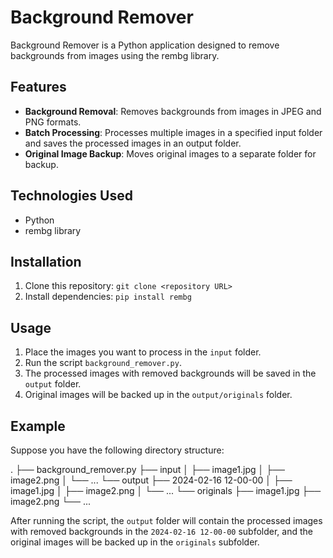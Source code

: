 # Background Remover

Background Remover is a Python application designed to remove backgrounds from images using the rembg library.

## Features

- **Background Removal**: Removes backgrounds from images in JPEG and PNG formats.
- **Batch Processing**: Processes multiple images in a specified input folder and saves the processed images in an output folder.
- **Original Image Backup**: Moves original images to a separate folder for backup.

## Technologies Used

- Python
- rembg library

## Installation

1. Clone this repository: `git clone <repository URL>`
2. Install dependencies: `pip install rembg`

## Usage

1. Place the images you want to process in the `input` folder.
2. Run the script `background_remover.py`.
3. The processed images with removed backgrounds will be saved in the `output` folder.
4. Original images will be backed up in the `output/originals` folder.

## Example

Suppose you have the following directory structure:

.
├── background_remover.py
├── input
│   ├── image1.jpg
│   ├── image2.png
│   └── ...
└── output
    ├── 2024-02-16 12-00-00
    │   ├── image1.jpg
    │   ├── image2.png
    │   └── ...
    └── originals
        ├── image1.jpg
        ├── image2.png
        └── ...



After running the script, the `output` folder will contain the processed images with removed backgrounds in the `2024-02-16 12-00-00` subfolder, and the original images will be backed up in the `originals` subfolder.

